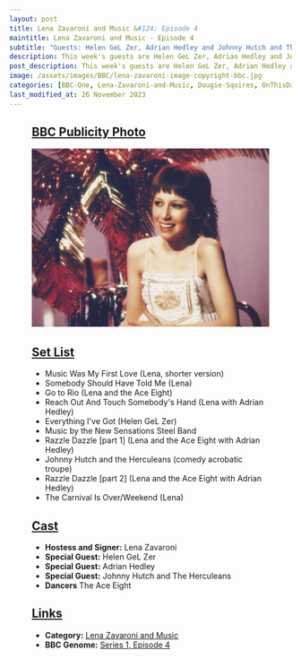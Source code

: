 ```yaml
---
layout: post
title: Lena Zavaroni and Music &#124; Episode 4
maintitle: Lena Zavaroni and Music - Episode 4
subtitle: "Guests: Helen GeL Zer, Adrian Hedley and Johnny Hutch and The Herculeans"
description: This week's guests are Helen GeL Zer, Adrian Hedley and Johnny Hutch and The Herculeans.
post_description: This week's guests are Helen GeL Zer, Adrian Hedley and Johnny Hutch and The Herculeans.
image: /assets/images/BBC/lena-zavaroni-image-copyright-bbc.jpg
categories: [BBC-One, Lena-Zavaroni-and-Music, Dougie-Squires, OnThisDay13June]
last_modified_at: 26 November 2023
---
```


<figure class="fig1">
<div class="CardLayout CardLayout-Height1">
<div class="CardItem"><h2 id="infobox1" class="infobox"><a href="#infobox1">BBC Publicity Photo</a></h2></div>
<div class="CardItem split"><img src="/assets/images/BBC/lena-zavaroni-image-copyright-bbc.jpg" class="full-width" /></div>
</div>
</figure>

<figure class="fig2">
<div class="CardLayout CardLayout-Height1">
<div class="CardItem"><h2 id="infobox2" class="infobox"><a href="#infobox2">Set List</a></h2></div>
<div class="CardItem split">
<ul>
<li>Music Was My First Love (Lena, shorter version)</li>
<li>Somebody Should Have Told Me (Lena)</li>
<li>Go to Rio (Lena and the Ace Eight)</li>
<li>Reach Out And Touch Somebody's Hand (Lena with Adrian Hedley)</li>
<li>Everything I've Got (Helen GeL Zer)</li>
<li>Music by the New Sensations Steel Band</li>
<li>Razzle Dazzle [part 1] (Lena and the Ace Eight with Adrian Hedley)</li>
<li>Johnny Hutch and the Herculeans (comedy acrobatic troupe)</li>
<li>Razzle Dazzle [part 2] (Lena and the Ace Eight with Adrian Hedley)</li>
<li>The Carnival Is Over/Weekend (Lena)</li>
</ul>
</div></div>
</figure>

<figure class="fig1">
<div class="CardLayout CardLayout-Height2">
<div class="CardItem"><h2 id="infobox3" class="infobox"><a href="#infobox3">Cast</a></h2></div>
<div class="CardItem split">
<ul>
<li><strong>Hostess and Signer:</strong> Lena Zavaroni</li>
<li><strong>Special Guest:</strong> Helen GeL Zer</li>
<li><strong>Special Guest:</strong> Adrian Hedley</li>
<li><strong>Special Guest:</strong> Johnny Hutch and The Herculeans</li>
<li><strong>Dancers</strong> The Ace Eight</li>
</ul>
</div></div>
</figure>

<figure class="fig2">
<div class="CardLayout CardLayout-Height2">
<div class="CardItem"><h2 id="infobox4" class="infobox"><a href="#infobox4">Links</a></h2></div>
<div class="CardItem split">
<ul>
<li><strong>Category:</strong> <a href="/category/lena-zavaroni-and-music">Lena Zavaroni and Music</a></li>
<li><strong>BBC Genome:</strong> <a href="https://genome.ch.bbc.co.uk/schedules/service_bbc_one_london/1979-06-13#at-18.50">Series 1, Episode 4</a></li>
</ul>
</div></div>
</figure>

<style>
.CardLayout-Height1 {height:508px;}
.CardLayout-Height2 {height:289.5px;}
@media screen and (orientation:portrait) {.CardLayout-Height1, .CardLayout-Height2 {height: unset;}}
</style>

